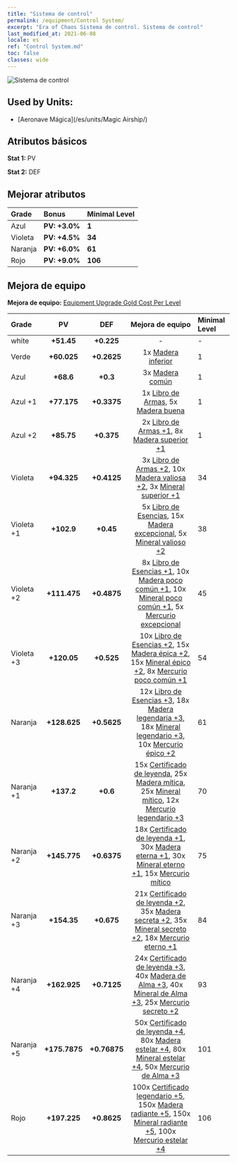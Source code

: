 ```yaml
---
title: "Sistema de control"
permalink: /equipment/Control System/
excerpt: "Era of Chaos Sistema de control. Sistema de control"
last_modified_at: 2021-06-08
locale: es
ref: "Control System.md"
toc: false
classes: wide
---
```


  ![Sistema de control](/images/e/e_6082.png)

## Used by Units:

* [Aeronave Mágica](/es/units/Magic Airship/) 


## Atributos básicos
 **Stat 1:** PV

 **Stat 2:** DEF

## Mejorar atributos

  |     Grade    |   Bonus | Minimal Level | 
  |:-------------|:--------|:--------------| 
  | Azul | **PV: +3.0%** | **1** | 
  | Violeta | **PV: +4.5%** | **34** | 
  | Naranja | **PV: +6.0%** | **61** | 
  | Rojo | **PV: +9.0%** | **106** | 


## Mejora de equipo
 **Mejora de equipo:** [Equipment Upgrade Gold Cost Per Level](/equipment/EquipmentUpgradeCostPerLevel/) 

  |          Grade      | PV | DEF | Mejora de equipo | Minimal Level |
  |:--------------------|:---------:|:---------:|:----------------:|:--------------|
  | white | **+51.45** | **+0.225** | - | - |
  | Verde | **+60.025** | **+0.2625** | 1x [Madera inferior](/ItemsES/mat_1/) | 1 |
  | Azul | **+68.6** | **+0.3** | 3x [Madera común](/ItemsES/mat_7/) | 1 |
  | Azul +1 | **+77.175** | **+0.3375** | 1x [Libro de Armas](/ItemsES/mat_18/), 5x [Madera buena](/ItemsES/mat_13/) | 1 |
  | Azul +2 | **+85.75** | **+0.375** | 2x [Libro de Armas +1](/ItemsES/mat_25/), 8x [Madera superior +1](/ItemsES/mat_20/) | 1 |
  | Violeta | **+94.325** | **+0.4125** | 3x [Libro de Armas +2](/ItemsES/mat_32/), 10x [Madera valiosa +2](/ItemsES/mat_27/), 3x [Mineral superior +1](/ItemsES/mat_19/) | 34 |
  | Violeta +1 | **+102.9** | **+0.45** | 5x [Libro de Esencias](/ItemsES/mat_39/), 15x [Madera excepcional](/ItemsES/mat_34/), 5x [Mineral valioso +2](/ItemsES/mat_26/) | 38 |
  | Violeta +2 | **+111.475** | **+0.4875** | 8x [Libro de Esencias +1](/ItemsES/mat_46/), 10x [Madera poco común +1](/ItemsES/mat_41/), 10x [Mineral poco común +1](/ItemsES/mat_40/), 5x [Mercurio excepcional](/ItemsES/mat_35/) | 45 |
  | Violeta +3 | **+120.05** | **+0.525** | 10x [Libro de Esencias +2](/ItemsES/mat_53/), 15x [Madera épica +2](/ItemsES/mat_48/), 15x [Mineral épico +2](/ItemsES/mat_47/), 8x [Mercurio poco común +1](/ItemsES/mat_42/) | 54 |
  | Naranja | **+128.625** | **+0.5625** | 12x [Libro de Esencias +3](/ItemsES/mat_60/), 18x [Madera legendaria +3](/ItemsES/mat_55/), 18x [Mineral legendario +3](/ItemsES/mat_54/), 10x [Mercurio épico +2](/ItemsES/mat_49/) | 61 |
  | Naranja +1 | **+137.2** | **+0.6** | 15x [Certificado de leyenda](/ItemsES/mat_67/), 25x [Madera mítica](/ItemsES/mat_62/), 25x [Mineral mítico](/ItemsES/mat_61/), 12x [Mercurio legendario +3](/ItemsES/mat_56/) | 70 |
  | Naranja +2 | **+145.775** | **+0.6375** | 18x [Certificado de leyenda +1](/ItemsES/mat_74/), 30x [Madera eterna +1](/ItemsES/mat_69/), 30x [Mineral eterno +1](/ItemsES/mat_68/), 15x [Mercurio mítico](/ItemsES/mat_63/) | 75 |
  | Naranja +3 | **+154.35** | **+0.675** | 21x [Certificado de leyenda +2](/ItemsES/mat_81/), 35x [Madera secreta +2](/ItemsES/mat_76/), 35x [Mineral secreto +2](/ItemsES/mat_75/), 18x [Mercurio eterno +1](/ItemsES/mat_70/) | 84 |
  | Naranja +4 | **+162.925** | **+0.7125** | 24x [Certificado de leyenda +3](/ItemsES/mat_88/), 40x [Madera de Alma +3](/ItemsES/mat_83/), 40x [Mineral de Alma +3](/ItemsES/mat_82/), 25x [Mercurio secreto +2](/ItemsES/mat_77/) | 93 |
  | Naranja +5 | **+175.7875** | **+0.76875** | 50x [Certificado de leyenda +4](/ItemsES/mat_95/), 80x [Madera estelar +4](/ItemsES/mat_90/), 80x [Mineral estelar +4](/ItemsES/mat_89/), 50x [Mercurio de Alma +3](/ItemsES/mat_84/) | 101 |
  | Rojo | **+197.225** | **+0.8625** | 100x [Certificado legendario +5](/ItemsES/mat_102/), 150x [Madera radiante +5](/ItemsES/mat_97/), 150x [Mineral radiante +5](/ItemsES/mat_96/), 100x [Mercurio estelar +4](/ItemsES/mat_91/) | 106 |

